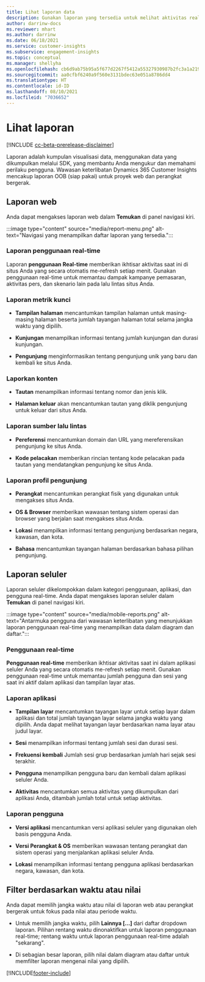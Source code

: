 ```yaml
---
title: Lihat laporan data
description: Gunakan laporan yang tersedia untuk melihat aktivitas real-time di situs Anda.
author: darrinw-docs
ms.reviewer: mhart
ms.author: darrinw
ms.date: 06/18/2021
ms.service: customer-insights
ms.subservice: engagement-insights
ms.topic: conceptual
ms.manager: shellyha
ms.openlocfilehash: cb6d9ab75b95a5f677d2267f5412a55327930987b2fc3a1a21958633a8116bd2
ms.sourcegitcommit: aa0cfbf6240a9f560e3131bdec63e051a8786dd4
ms.translationtype: HT
ms.contentlocale: id-ID
ms.lasthandoff: 08/10/2021
ms.locfileid: "7036652"
---
```

# <a name="view-reports"></a>Lihat laporan

[!INCLUDE [cc-beta-prerelease-disclaimer](includes/cc-beta-prerelease-disclaimer.md)]

Laporan adalah kumpulan visualisasi data, menggunakan data yang dikumpulkan melalui SDK, yang membantu Anda mengukur dan memahami perilaku pengguna. Wawasan keterlibatan Dynamics 365 Customer Insights mencakup laporan OOB (siap pakai) untuk proyek web dan perangkat bergerak.  

## <a name="web-reports"></a>Laporan web

Anda dapat mengakses laporan web dalam **Temukan** di panel navigasi kiri.

:::image type="content" source="media/report-menu.png" alt-text="Navigasi yang menampilkan daftar laporan yang tersedia.":::

### <a name="real-time-usage-report"></a>Laporan penggunaan real-time

Laporan  **penggunaan Real-time** memberikan ikhtisar aktivitas saat ini di situs Anda yang secara otomatis me-refresh setiap menit. Gunakan penggunaan real-time untuk memantau dampak kampanye pemasaran, aktivitas pers, dan skenario lain pada lalu lintas situs Anda.

### <a name="key-metrics-reports"></a>Laporan metrik kunci

- **Tampilan halaman** mencantumkan tampilan halaman untuk masing-masing halaman beserta jumlah tayangan halaman total selama jangka waktu yang dipilih.

- **Kunjungan** menampilkan informasi tentang jumlah kunjungan dan durasi kunjungan.

- **Pengunjung** menginformasikan tentang pengunjung unik yang baru dan kembali ke situs Anda.

### <a name="content-reports"></a>Laporkan konten

- **Tautan** menampilkan informasi tentang nomor dan jenis klik.

- **Halaman keluar** akan mencantumkan tautan yang diklik pengunjung untuk keluar dari situs Anda.

### <a name="traffic-sources-reports"></a>Laporan sumber lalu lintas

- **Pereferensi** mencantumkan domain dan URL yang mereferensikan pengunjung ke situs Anda.

- **Kode pelacakan** memberikan rincian tentang kode pelacakan pada tautan yang mendatangkan pengunjung ke situs Anda.

### <a name="visitor-profiles-reports"></a>Laporan profil pengunjung

- **Perangkat** mencantumkan perangkat fisik yang digunakan untuk mengakses situs Anda.

- **OS & Browser** memberikan wawasan tentang sistem operasi dan browser yang berjalan saat mengakses situs Anda.

- **Lokasi** menampilkan informasi tentang pengunjung berdasarkan negara, kawasan, dan kota.

- **Bahasa** mencantumkan tayangan halaman berdasarkan bahasa pilihan pengunjung.

## <a name="mobile-reports"></a>Laporan seluler

Laporan seluler dikelompokkan dalam kategori penggunaan, aplikasi, dan pengguna real-time. Anda dapat mengakses laporan seluler dalam **Temukan** di panel navigasi kiri.   

:::image type="content" source="media/mobile-reports.png" alt-text="Antarmuka pengguna dari wawasan keterlibatan yang menunjukkan laporan penggunaan real-time yang menampilkan data dalam diagram dan daftar.":::   

### <a name="real-time-usage"></a>Penggunaan real-time

**Penggunaan real-time** memberikan ikhtisar aktivitas saat ini dalam aplikasi seluler Anda yang secara otomatis me-refresh setiap menit. Gunakan penggunaan real-time untuk memantau jumlah pengguna dan sesi yang saat ini aktif dalam aplikasi dan tampilan layar atas.

### <a name="app-reports"></a>Laporan aplikasi

- **Tampilan layar** mencantumkan tayangan layar untuk setiap layar dalam aplikasi dan total jumlah tayangan layar selama jangka waktu yang dipilih. Anda dapat melihat tayangan layar berdasarkan nama layar atau judul layar.

- **Sesi** menampilkan informasi tentang jumlah sesi dan durasi sesi.

- **Frekuensi kembali** Jumlah sesi grup berdasarkan jumlah hari sejak sesi terakhir.

- **Pengguna** menampilkan pengguna baru dan kembali dalam aplikasi seluler Anda.

- **Aktivitas** mencantumkan semua aktivitas yang dikumpulkan dari aplikasi Anda, ditambah jumlah total untuk setiap aktivitas.

### <a name="user-reports"></a>Laporan pengguna

- **Versi aplikasi** mencantumkan versi aplikasi seluler yang digunakan oleh basis pengguna Anda.

- **Versi Perangkat & OS** memberikan wawasan tentang perangkat dan sistem operasi yang menjalankan aplikasi seluler Anda.

- **Lokasi** menampilkan informasi tentang pengguna aplikasi berdasarkan negara, kawasan, dan kota.

## <a name="filter-by-time-or-value"></a>Filter berdasarkan waktu atau nilai

Anda dapat memilih jangka waktu atau nilai di laporan web atau perangkat bergerak untuk fokus pada nilai atau periode waktu. 

- Untuk memilih jangka waktu, pilih **Lainnya [...]** dari daftar dropdown laporan. Pilihan rentang waktu dinonaktifkan untuk laporan penggunaan real-time; rentang waktu untuk laporan penggunaan real-time adalah "sekarang".

- Di sebagian besar laporan, pilih nilai dalam diagram atau daftar untuk memfilter laporan mengenai nilai yang dipilih.

[!INCLUDE[footer-include](../includes/footer-banner.md)]